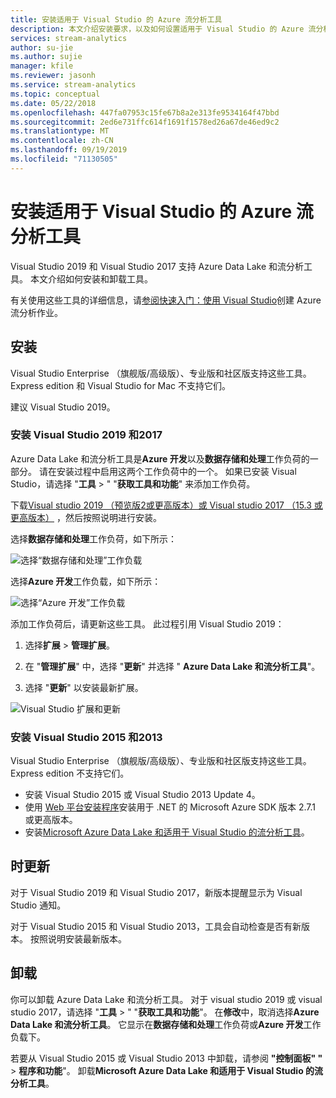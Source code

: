 ```yaml
---
title: 安装适用于 Visual Studio 的 Azure 流分析工具
description: 本文介绍安装要求，以及如何设置适用于 Visual Studio 的 Azure 流分析工具。
services: stream-analytics
author: su-jie
ms.author: sujie
manager: kfile
ms.reviewer: jasonh
ms.service: stream-analytics
ms.topic: conceptual
ms.date: 05/22/2018
ms.openlocfilehash: 447fa07953c15fe67b8a2e313fe9534164f47bbd
ms.sourcegitcommit: 2ed6e731ffc614f1691f1578ed26a67de46ed9c2
ms.translationtype: MT
ms.contentlocale: zh-CN
ms.lasthandoff: 09/19/2019
ms.locfileid: "71130505"
---
```

# <a name="install-azure-stream-analytics-tools-for-visual-studio"></a>安装适用于 Visual Studio 的 Azure 流分析工具

Visual Studio 2019 和 Visual Studio 2017 支持 Azure Data Lake 和流分析工具。 本文介绍如何安装和卸载工具。

有关使用这些工具的详细信息，请[参阅快速入门：使用 Visual Studio](stream-analytics-quick-create-vs.md)创建 Azure 流分析作业。

## <a name="install"></a>安装

Visual Studio Enterprise （旗舰版/高级版）、专业版和社区版支持这些工具。 Express edition 和 Visual Studio for Mac 不支持它们。

建议 Visual Studio 2019。

### 安装 Visual Studio 2019 和2017<a name="recommended-visual-studio-2019-and-2017"></a>

Azure Data Lake 和流分析工具是**Azure 开发**以及**数据存储和处理**工作负荷的一部分。 请在安装过程中启用这两个工作负荷中的一个。 如果已安装 Visual Studio，请选择 "**工具** > " "**获取工具和功能**" 来添加工作负荷。

下载[Visual studio 2019 （预览版2或更高版本）或 Visual studio 2017 （15.3 或更高版本）](https://www.visualstudio.com/) ，然后按照说明进行安装。

选择**数据存储和处理**工作负荷，如下所示：

![选择“数据存储和处理”工作负载](./media/stream-analytics-tools-for-visual-studio-install/stream-analytics-tools-for-vs-2019-install-01.png)

选择**Azure 开发**工作负载，如下所示：

![选择“Azure 开发”工作负载](./media/stream-analytics-tools-for-visual-studio-install/stream-analytics-tools-for-vs-2019-install-02.png)

添加工作负荷后，请更新这些工具。 此过程引用 Visual Studio 2019：

1. 选择**扩展** > **管理扩展**。

1. 在 "**管理扩展**" 中，选择 "**更新**" 并选择 " **Azure Data Lake 和流分析工具**"。

1. 选择 "**更新**" 以安装最新扩展。

![Visual Studio 扩展和更新](./media/stream-analytics-tools-for-visual-studio-install/stream-analytics-tools-vs2019-extensions-updates.png)

### 安装 Visual Studio 2015 和2013<a name="visual-studio-2015-2013"></a>

Visual Studio Enterprise （旗舰版/高级版）、专业版和社区版支持这些工具。 Express edition 不支持它们。

* 安装 Visual Studio 2015 或 Visual Studio 2013 Update 4。
* 使用 [Web 平台安装程序](https://www.microsoft.com/web/downloads/platform.aspx)安装用于 .NET 的 Microsoft Azure SDK 版本 2.7.1 或更高版本。
* 安装[Microsoft Azure Data Lake 和适用于 Visual Studio 的流分析工具](https://www.microsoft.com/en-us/download/details.aspx?id=49504)。

## 时更新<a name="visual-studio-2019-and-2017"></a><a name="visual-studio-2015-and-2013"></a>

对于 Visual Studio 2019 和 Visual Studio 2017，新版本提醒显示为 Visual Studio 通知。

对于 Visual Studio 2015 和 Visual Studio 2013，工具会自动检查是否有新版本。 按照说明安装最新版本。

## <a name="uninstall"></a>卸载

你可以卸载 Azure Data Lake 和流分析工具。 对于 visual studio 2019 或 visual studio 2017，请选择 "**工具** > " "**获取工具和功能**"。 在**修改**中，取消选择**Azure Data Lake 和流分析工具**。 它显示在**数据存储和处理**工作负荷或**Azure 开发**工作负载下。

若要从 Visual Studio 2015 或 Visual Studio 2013 中卸载，请参阅 **"控制面板" "**  > **程序和功能**"。 卸载**Microsoft Azure Data Lake 和适用于 Visual Studio 的流分析工具**。
